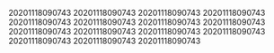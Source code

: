 20201118090743
20201118090743
20201118090743
20201118090743
20201118090743
20201118090743
20201118090743
20201118090743
20201118090743
20201118090743
20201118090743
20201118090743
20201118090743
20201118090743
20201118090743
